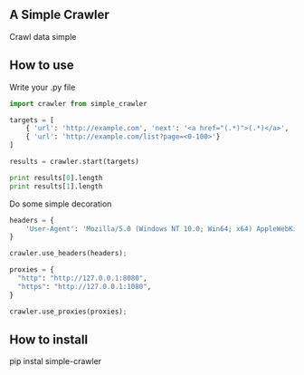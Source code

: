 ## A Simple Crawler  
Crawl data simple  

## How to use  
Write your .py file    
```python  
import crawler from simple_crawler  

targets = [
    { 'url': 'http://example.com', 'next': '<a href="(.*)">(.*)</a>', 'max': 100},
    { 'url': 'http://example.com/list?page=<0-100>'}
]

results = crawler.start(targets)

print results[0].length
print results[1].length
```  
Do some simple decoration  
```python  
headers = {
    'User-Agent': 'Mozilla/5.0 (Windows NT 10.0; Win64; x64) AppleWebKit/537.36 (KHTML, like Gecko) Chrome/54.0.2840.71 Safari/537.36'
}

crawler.use_headers(headers);

proxies = {
  "http": "http://127.0.0.1:8080",
  "https": "http://127.0.0.1:1080",
}

crawler.use_proxies(proxies);
```  

## How to install  
pip instal simple-crawler

